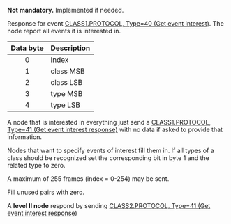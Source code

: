 **Not mandatory.** Implemented if needed.

Response for event [CLASS1.PROTOCOL, Type=40 (Get event interest)](./class1.protocol.md#type40). The node report all events it is interested in. 

 | Data byte | Description | 
 | :---------: | ----------- | 
 | 0 | Index | 
 | 1 | class MSB | 
 | 2 | class LSB | 
 | 3 | type MSB | 
 | 4 | type LSB | 
 

A node that is interested in everything just send a [CLASS1.PROTOCOL, Type=41 (Get event interest response)](./class1.protocol.md#type41) with no data if asked to provide that information.

Nodes that want to specify events of interest fill them in. If all types of a class should be recognized set the corresponding bit in byte 1 and the related type to zero.

A maximum of 255 frames (index = 0-254) may be sent. 

Fill unused pairs with zero.

A **level II node** respond by sending [CLASS2.PROTOCOL, Type=41 (Get event interest response)](./class2.protocol.md#type41)


